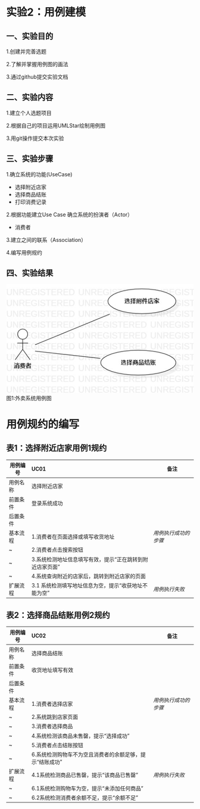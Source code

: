 # 实验2：用例建模

## 一、实验目的

1.创建并完善选题

2.了解并掌握用例图的画法

3.通过github提交实验文档

## 二、实验内容

1.建立个人选题项目

2.根据自己的项目运用UMLStar绘制用例图

3.用git操作提交本次实验

## 三、实验步骤

1.确立系统的功能(UseCase)
 - 选择附近店家
 - 选择商品结账
 - 打印消费记录

 2.根据功能建立Use Case
 确立系统的扮演者（Actor）
 - 消费者
 
 3.建立之间的联系（Association）

 4.编写用例规约
 
## 四、实验结果

![用例图](./UseCaseDiagram.jpg)
 图1:外卖系统用例图

# 用例规约的编写

## 表1：选择附近店家用例1规约  

用例编号  | UC01 | 备注  
-|:-|-  
用例名称  | 选择附近店家  |   
前置条件  |  登录系统成功    |   
后置条件  |      |   
基本流程  | 1.消费者在页面选择或填写收货地址  |*用例执行成功的步骤*    
~| 2.消费者点击搜索按钮  | 
~| 3.系统检测地址信息填写有效，提示“正在跳转到附近店家页面”  |
~| 4.系统查询附近的店家后，跳转到附近店家的页面  |   
扩展流程  | 3.1  系统检测填写地址信息为空，提示“收获地址不能为空” |*用例执行失败*    



## 表2：选择商品结账用例2规约  

用例编号  | UC02 | 备注  
-|:-|-  
用例名称  | 选择商品结账  |   
前置条件  | 收货地址填写有效     |    
后置条件  |      |   
基本流程  | 1.消费者选择店家 |*用例执行成功的步骤*    
~|2.系统跳到店家页面  |   
~|3.消费者选择商品  |   
~|4.系统检测该商品未售罄，提示“选择成功” |
~|5.消费者点击结账按钮 |
~|6.系统检测购物车不为空且消费者的余额足够，提示“结账成功” |
扩展流程  | 4.1系统检测商品已售罄，提示“该商品已售罄”  |*用例执行失败* 
~|6.1系统检测购物车为空，提示“未添加任何商品”  |
~|6.2系统检测消费者余额不足，提示“余额不足”  |
